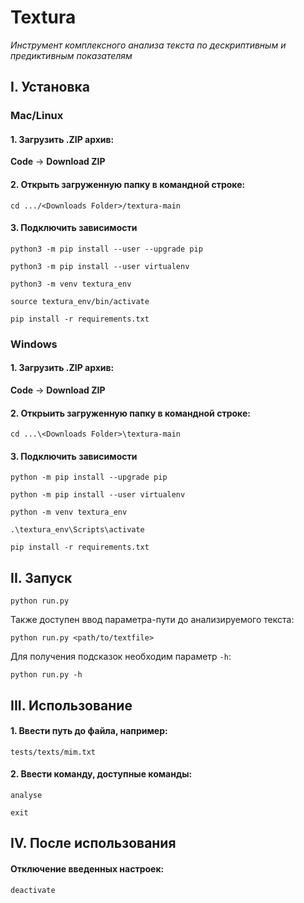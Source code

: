 # Textura

*Инструмент комплексного анализа текста по дескриптивным и предиктивным показателям*

## I. Установка

### Mac/Linux

#### 1. Загрузить .ZIP архив:

**Code** -> **Download ZIP**

#### 2. Открыть загруженную папку в командной строке:

`cd .../<Downloads Folder>/textura-main`

#### 3. Подключить зависимости

```
python3 -m pip install --user --upgrade pip

python3 -m pip install --user virtualenv

python3 -m venv textura_env

source textura_env/bin/activate

pip install -r requirements.txt
```

### Windows

#### 1. Загрузить .ZIP архив:

**Code** -> **Download ZIP**

#### 2. Открыить загруженную папку в командной строке:

`cd ...\<Downloads Folder>\textura-main`

#### 3. Подключить зависимости

```
python -m pip install --upgrade pip

python -m pip install --user virtualenv

python -m venv textura_env

.\textura_env\Scripts\activate

pip install -r requirements.txt
```

## II. Запуск

`python run.py`

Также доступен ввод параметра-пути до анализируемого текста:

`python run.py <path/to/textfile>`

Для получения подсказок необходим параметр `-h`:

`python run.py -h`

## III. Использование

#### 1. Ввести путь до файла, например:

`tests/texts/mim.txt`

#### 2. Ввести команду, доступные команды:

`analyse`

`exit`

## IV. После использования

#### Отключение введенных настроек:

`deactivate`
